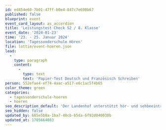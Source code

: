 ```yaml
---
id: ed454e60-7b01-47ff-b0e4-847c7e698b67
published: false
blueprint: event
event_card_layout: as_accordion
title: 'Leistungstest Check S2 / 8. Klasse'
event_date: '2024-01-23'
time: '23. - 25. Januar 2024'
location: 'Tagessonderschule Hören'
file: lottie/event-hoeren.json
lead:
  -
    type: paragraph
    content:
      -
        type: text
        text: 'Papier-Test Deutsch und Französisch Schreiben'
person: 552efae4-ef74-4aac-a517-e6c1ac5f4b65
color_theme: green
categories:
  - tagessonderschule-hoeren
  - hoeren
seo_description_default: 'Der Landenhof unterstützt hör- und sehbeeinträchtigte Kinder & Jugendliche in ihrem selbstbestimmten Leben durch Förderung ihrer Fähigkeiten & Entwicklung'
seo_hidden: false
updated_by: 685e5b8a-1ba7-40cb-b5da-6f92d040030b
updated_at: 1705664083
---
```

